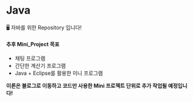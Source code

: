 # Java

🖥 자바를 위한 Repository 입니다!

#### 추후 Mini_Project 목표
- 채팅 프로그램
- 간단한 계산기 프로그램
- Java + Eclipse를 활용한 미니 프로그램



**이론은 블로그로 이동하고 코드만 사용한 Mini 프로젝트 단위로 추가 작업될 예정입니다!**
